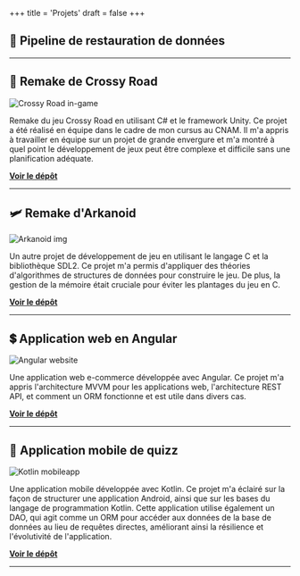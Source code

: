 +++
title = 'Projets'
draft = false
+++

## 🚀 Pipeline de restauration de données

---

## 🐔 Remake de Crossy Road
![Crossy Road in-game](/project-img/Crossy-Road-Starting.png)

Remake du jeu Crossy Road en utilisant C# et le framework Unity. Ce projet a été réalisé en équipe dans le cadre de mon cursus au CNAM. Il m'a appris à travailler en équipe sur un projet de grande envergure et m'a montré à quel point le développement de jeux peut être complexe et difficile sans une planification adéquate.

[**Voir le dépôt**](https://gitlab.com/WRKT/crossy-road)

---

## 🛩️ Remake d'Arkanoid
![Arkanoid img](/project-img/Arkanoid.png)

Un autre projet de développement de jeu en utilisant le langage C et la bibliothèque SDL2. Ce projet m'a permis d'appliquer des théories d'algorithmes de structures de données pour construire le jeu. De plus, la gestion de la mémoire était cruciale pour éviter les plantages du jeu en C.

[**Voir le dépôt**](https://gitlab.com/WRKT/Arkanoid)

---

## 💲 Application web en Angular
![Angular website](/project-img/angular-webapp.png)

Une application web e-commerce développée avec Angular. Ce projet m'a appris l'architecture MVVM pour les applications web, l'architecture REST API, et comment un ORM fonctionne et est utile dans divers cas.

[**Voir le dépôt**](https://gitlab.com/WRKT/projet-angular)

---

## 📱 Application mobile de quizz
![Kotlin mobileapp](/project-img/kotlin-mobileapp.png)

Une application mobile développée avec Kotlin. Ce projet m'a éclairé sur la façon de structurer une application Android, ainsi que sur les bases du langage de programmation Kotlin. Cette application utilise également un DAO, qui agit comme un ORM pour accéder aux données de la base de données au lieu de requêtes directes, améliorant ainsi la résilience et l'évolutivité de l'application.

[**Voir le dépôt**](https://gitlab.com/WRKT/tp-kotlin)

---
